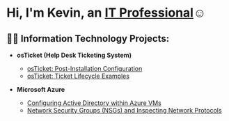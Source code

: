 <h1>Hi, I'm Kevin, an <a href="https://linkedin.com/in/kevin-beltran-sierra-0187b1273">IT Professional</a>☺</h1>

<h2>👨‍💻 Information Technology Projects:</h2>

- <b>osTicket (Help Desk Ticketing System)</b>
 
  - [osTicket: Post-Installation Configuration](https://github.com/kevinbels/post-install-config)
  - [osTicket: Ticket Lifecycle Examples](https://github.com/kevinbels/ticket-lifecycle)
- <b>Microsoft Azure</b>
  - [Configuring Active Directory within Azure VMs](https://github.com/kevinbels/configure-ad)
  - [Network Security Groups (NSGs) and Inspecting Network Protocols](https://github.com/kevinbels/azure-network-protocols)




